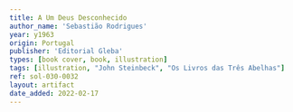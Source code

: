 ```yaml
---
title: A Um Deus Desconhecido
author_name: 'Sebastião Rodrigues'
year: y1963
origin: Portugal
publisher: 'Editorial Gleba'
types: [book cover, book, illustration]
tags: [illustration, "John Steinbeck", "Os Livros das Três Abelhas"]
ref: sol-030-0032
layout: artifact
date_added: 2022-02-17
---
```

